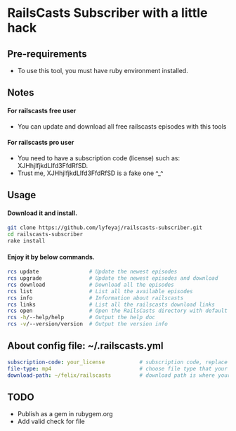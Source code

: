 # RailsCasts Subscriber with a little hack

## Pre-requirements

+ To use this tool, you must have ruby environment installed.

## Notes

#### For railscasts free user
+ You can update and download all free railscasts episodes with this tools

#### For railscasts pro user
+ You need to have a subscription code (license) such as: XJHhjlfjkdLIfd3FfdRfSD.
+ Trust me, XJHhjlfjkdLIfd3FfdRfSD is a fake one ^_^

## Usage

#### Download it and install.

```bash
git clone https://github.com/lyfeyaj/railscasts-subscriber.git
cd railscasts-subscriber
rake install
```

#### Enjoy it by below commands.

``` bash
rcs update                # Update the newest episodes
rcs upgrade               # Update the newest episodes and download
rcs download              # Download all the episodes
rcs list                  # List all the available episodes
rcs info                  # Information about railscasts
rcs links                 # List all the railscasts download links
rcs open                  # Open the RailsCasts directory with default browser
rcs -h/--help/help        # Output the help doc
rcs -v/--version/version  # Output the version info
```

## About config file: ~/.railscasts.yml

```yaml
subscription-code: your_license           # subscription code, replace yours in here
file-type: mp4                            # choose file type that your want to download(mp4, m4v, webm, ogv)
download-path: ~/felix/railscasts         # download path is where your want to put railscasts in
```

## TODO
+ Publish as a gem in rubygem.org
+ Add valid check for file
